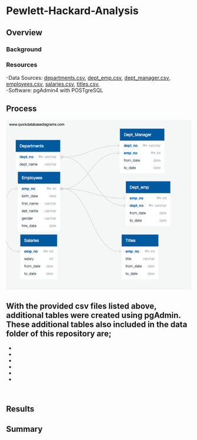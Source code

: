 # Pewlett-Hackard-Analysis

## Overview 
### Background
 

### Resources
-Data Sources: [departments.csv](https://github.com/Bulzeye89/Pewlett-Hackard-Analysis/blob/main/Data/departments.csv),
              [dept_emp.csv](https://github.com/Bulzeye89/Pewlett-Hackard-Analysis/blob/main/Data/dept_emp.csv),
              [dept_manager.csv](https://github.com/Bulzeye89/Pewlett-Hackard-Analysis/blob/main/Data/dept_manager.csv),
              [employees.csv](https://github.com/Bulzeye89/Pewlett-Hackard-Analysis/blob/main/Data/employees.csv),
              [salaries.csv](https://github.com/Bulzeye89/Pewlett-Hackard-Analysis/blob/main/Data/salaries.csv), 
              [titles.csv](https://github.com/Bulzeye89/Pewlett-Hackard-Analysis/blob/main/Data/titles.csv),<br>
-Software: pgAdmin4 with POSTgreSQL

## Process

<p float="left">
<img src="https://github.com/Bulzeye89/Pewlett-Hackard-Analysis/blob/main/EmployeeDB.png" 
</p> 
<br>

With the provided csv files listed above, additional tables were created using pgAdmin.  These additional tables also included in the data folder of this repository are;
- 
- 
- 
- 
- 
- 
- 

<br>

 ## Results
  
 ## Summary







  
